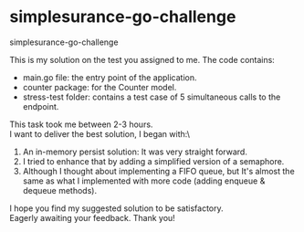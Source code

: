 # simplesurance-go-challenge
simplesurance-go-challenge

This is my solution on the test you assigned to me. 
The code contains: 
- main.go file: the entry point of the application.
- counter package: for the Counter model.
- stress-test folder: contains a test case of 5 simultaneous calls to the endpoint.

This task took me between 2-3 hours.\
I want to deliver the best solution, I began with:\
1. An in-memory persist solution: It was very straight forward.
2. I tried to enhance that by adding a simplified version of a semaphore.
3. Although I thought about implementing a FIFO queue, but It's almost the same as what I implemented with more code (adding enqueue & dequeue methods).


I hope you find my suggested solution to be satisfactory.\
Eagerly awaiting your feedback.
Thank you!